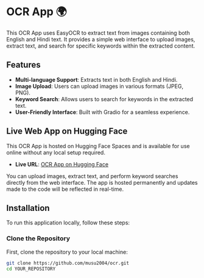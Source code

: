 # OCR App 🌍

This OCR App uses EasyOCR to extract text from images containing both English and Hindi text. It provides a simple web interface to upload images, extract text, and search for specific keywords within the extracted content.

## Features

- **Multi-language Support**: Extracts text in both English and Hindi.
- **Image Upload**: Users can upload images in various formats (JPEG, PNG).
- **Keyword Search**: Allows users to search for keywords in the extracted text.
- **User-Friendly Interface**: Built with Gradio for a seamless experience.

## Live Web App on Hugging Face

This OCR App is hosted on Hugging Face Spaces and is available for use online without any local setup required.

- **Live URL**: [OCR App on Hugging Face](https://huggingface.co/spaces/musu2004/OCR-app)

You can upload images, extract text, and perform keyword searches directly from the web interface. The app is hosted permanently and updates made to the code will be reflected in real-time.

## Installation

To run this application locally, follow these steps:

### Clone the Repository

First, clone the repository to your local machine:

```bash
git clone https://github.com/musu2004/ocr.git
cd YOUR_REPOSITORY
